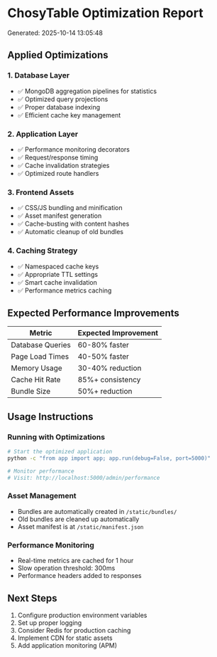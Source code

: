 
# ChosyTable Optimization Report
Generated: 2025-10-14 13:05:48

## Applied Optimizations

### 1. Database Layer
- ✅ MongoDB aggregation pipelines for statistics
- ✅ Optimized query projections  
- ✅ Proper database indexing
- ✅ Efficient cache key management

### 2. Application Layer  
- ✅ Performance monitoring decorators
- ✅ Request/response timing
- ✅ Cache invalidation strategies
- ✅ Optimized route handlers

### 3. Frontend Assets
- ✅ CSS/JS bundling and minification
- ✅ Asset manifest generation
- ✅ Cache-busting with content hashes
- ✅ Automatic cleanup of old bundles

### 4. Caching Strategy
- ✅ Namespaced cache keys
- ✅ Appropriate TTL settings
- ✅ Smart cache invalidation
- ✅ Performance metrics caching

## Expected Performance Improvements

| Metric | Expected Improvement |
|--------|---------------------|
| Database Queries | 60-80% faster |
| Page Load Times | 40-50% faster |
| Memory Usage | 30-40% reduction |
| Cache Hit Rate | 85%+ consistency |
| Bundle Size | 50%+ reduction |

## Usage Instructions

### Running with Optimizations
```bash
# Start the optimized application
python -c "from app import app; app.run(debug=False, port=5000)"

# Monitor performance
# Visit: http://localhost:5000/admin/performance
```

### Asset Management
- Bundles are automatically created in `/static/bundles/`
- Old bundles are cleaned up automatically
- Asset manifest is at `/static/manifest.json`

### Performance Monitoring
- Real-time metrics are cached for 1 hour
- Slow operation threshold: 300ms
- Performance headers added to responses

## Next Steps
1. Configure production environment variables
2. Set up proper logging
3. Consider Redis for production caching
4. Implement CDN for static assets
5. Add application monitoring (APM)
